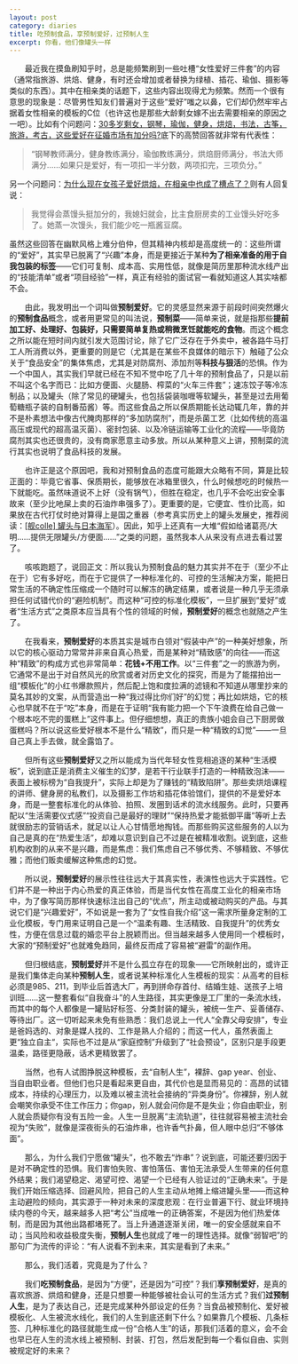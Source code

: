 ```yaml
---
layout: post
category: diaries
title: 吃预制食品，享预制爱好，过预制人生
excerpt: 你看，他们像罐头一样
---
```


&emsp;&emsp;最近我在摸鱼刷知乎时，总是能频繁刷到一些吐槽“女性爱好三件套”的内容（通常指旅游、烘焙、健身，有时还会增加或者替换为绿植、插花、瑜伽、摄影等类似的东西）。其中在相亲类的话题下，这些内容出现得尤为频繁。然而一个很有意思的现象是：尽管男性知友们普遍对于这些“爱好”嗤之以鼻，它们却仍然牢牢占据着女性相亲的模板的C位（也许这也是那些大龄剩女嫁不出去需要相亲的原因之一吧）。比如有个问题问：[30多岁剩女，钢琴，瑜伽，健身，烘焙，书法，古筝，旅游，考古，这些爱好在征婚市场有加分吗?](https://www.zhihu.com/question/304921679)底下的高赞回答就非常有代表性：

> “钢琴教师满分，健身教练满分，瑜伽教练满分，烘焙厨师满分，书法大师满分……如果只是爱好，有一项扣一半分数，两项扣完，三项负分。”
 
另一个问题问：[为什么现在女孩子爱好烘焙，在相亲中也成了槽点了？](https://www.zhihu.com/question/318773505)则有人回复说：

>我觉得会蒸馒头挺加分的，我媳妇就会，比主食厨房卖的工业馒头好吃多了。她蒸一次馒头，我们能少吃一瓶酱豆腐。

虽然这些回答在幽默风格上难分伯仲，但其精神内核却是高度统一的：这些所谓的“爱好”，其实早已脱离了“兴趣”本身，而是更接近于某种**为了相亲准备的用于自我包装的标签**——它们可复制、成本高、实用性低，就像是简历里那种流水线产出的“技能清单”或者“项目经验”一样，真正有经验的面试官一看就知道这人其实啥都不会。

&emsp;&emsp;由此，我发明出一个词叫做**预制爱好**。它的灵感显然来源于前段时间突然爆火的**预制食品**概念，或者用更常见的叫法说，**预制菜**——简单来说，就是指那些**提前加工好、处理好、包装好，只需要简单复热或稍微烹饪就能吃的食物**。而这个概念之所以能在短时间内就引发大范围讨论，除了它广泛存在于外卖中，被各路牛马打工人所消费以外，更重要的则是它（尤其是在某些不良媒体的暗示下）触碰了公众关于“食品安全”的集体焦虑，尤其是对防腐剂、添加剂等**科技与狠活**的恐惧。作为一个中国人，其实我们早就已经在不知不觉中吃了几十年的预制食品了，只是以前不叫这个名字而已：比如方便面、火腿肠、榨菜的“火车三件套”；速冻饺子等冷冻制品；以及罐头（除了常见的硬罐头，也包括袋装咖喱等软罐头，甚至是过去用葡萄糖瓶子装的自制番茄酱）等。而这些食品之所以保质期能长达动辄几年，靠的并不是朴素想法中像古代腌肉那样的“多加防腐剂”，而是杀菌工艺（比如传统的高温高压或现代的超高温灭菌）、密封包装、以及冷链运输等工业化的流程——毕竟防腐剂其实也还很贵的，没有商家愿意主动多放。所以从某种意义上讲，预制菜的流行其实也说明了食品科技的发展。

&emsp;&emsp;也许正是这个原因吧，我和对预制食品的态度可能跟大众略有不同，算是比较正面的：毕竟它省事、保质期长，能够放在冰箱里很久，什么时候想吃的时候热一下就能吃。虽然味道说不上好（没有锅气），但胜在稳定，也几乎不会吃出安全事故来（至少比吔屎上卖的石油炸串强多了）。更重要的是，它便宜、性价比高，如果放在古代打仗时绝对算得上是国之重器（参考真实历史上的罐头发展史，推荐阅读：[[舰colle] 罐头与日本海军](https://bbs.nga.cn/read.php?tid=12053438)）。因此，知乎上还真有一大堆“假如给诸葛亮/大明……提供无限罐头/方便面……”之类的问题，虽然我本人从来没有点进去看过罢了。

&emsp;&emsp;咳咳跑题了，说回正文：所以我认为预制食品的魅力其实并不在于（至少不止在于）它有多好吃，而在于它提供了一种标准化的、可控的生活解决方案，能把日常生活的不确定性压缩成一个随时可以解冻的确定结果，或者说是一种几乎无须承担任何试错代价的“避险机制”。而这种“可控的标准化模板”，一旦扩展到“爱好”或者“生活方式”之类原本应当具有个性的领域的时候，**预制爱好**的概念也就随之产生了。

&emsp;&emsp;在我看来，**预制爱好**的本质其实是城市白领对“假装中产”的一种美好想象，所以它的核心驱动力常常并非来自真心热爱，而是某种对“精致感”的向往——而这种“精致”的构成方式也非常简单：**花钱+不用工作**。以“三件套”之一的旅游为例，它通常不是出于对自然风光的欣赏或者对历史文化的探究，而是为了能摆拍出一组“模板化”的小红书爆款照片，然后配上饱和度拉满的滤镜和不知道从哪里抄来的莫名其妙的文案，从而营造出一种“我过得比你们好”的幻觉；再比如烘焙，它的核心也早就不在于“吃”本身，而是在于证明“我有能力把一个下午浪费在给自己做一个根本吃不完的蛋糕上”这件事上。但仔细想想，真正的贵族小姐会自己下厨房做蛋糕吗？所以说这些爱好根本不是什么“精致”，而只是一种“精致的幻觉”——一旦自己真上手去做，就全露馅了。

&emsp;&emsp;但所有这些**预制爱好**又之所以能成为当代年轻女性竞相追逐的某种“生活模板”，说到底正是消费主义催生的幻梦，是若干行业联手打造的一种精致泡沫——表面上被标榜为“自我提升”，实际上却是为了赚钱的“精致陷阱”。那些卖烘焙课程的讲师、健身房的私教们，以及摄影工作坊和插花体验馆们，提供的不是爱好本身，而是一整套标准化的从体验、拍照、发圈到话术的流水线服务。此时，只要再配以“生活需要仪式感”“投资自己是最好的理财”“保持热爱才能抵御平庸”等听上去就很励志的营销话术，就足以让人心甘情愿地掏钱。而那些购买这些服务的人以为自己是真的在“热爱生活”，却难以意识到自己不过是在被精准收割。说到底，这些机构收割的从来不是兴趣，而是焦虑：我们焦虑自己不够优秀、不够精致、不够优雅；而他们贩卖缓解这种焦虑的幻觉。

&emsp;&emsp;所以说，**预制爱好**的展示性往往远大于其真实性，表演性也远大于实践性。它们并不是一种出于内心热爱的真正体验，而是当代女性在高度工业化的相亲市场中，为了像写简历那样快速标注出自己的“优点”，所主动或被动购买的产品。与其说它们是“兴趣爱好”，不如说是一套为了“女性自我介绍”这一需求所量身定制的工业化模板，专门用来证明自己是一个“温柔有趣、生活精致、自我提升”的优秀女性，方便在信息过载的婚恋平台上脱颖而出。但当越来越多人使用同一个模板时，大家的“预制爱好”也就难免趋同，最终反而成了容易被“避雷”的副作用。

&emsp;&emsp;但归根结底，**预制爱好**并不是什么孤立存在的现象——它所映射出的，或许正是我们集体走向某种**预制人生**，或者说某种标准化人生模板的现实：从高考的目标必须是985、211，到毕业后首选大厂，再到拼命存首付、结婚生娃、送孩子上培训班……这一整套看似“自我奋斗”的人生路径，其实更像是工厂里的一条流水线，而其中的每个人都像是一罐贴好标签、分类封装的罐头，被统一生产、妥善储存、等待出厂。这一切听起来未免有些熟悉：我们总说上一代人“全靠父母安排”，专业是爸妈选的、对象是媒人找的、工作是熟人介绍的；而这一代人，虽然表面上更“独立自主“，实际也不过是从“家庭控制”升级到了“社会预设”，区别只是手段更温柔，路径更隐蔽，话术更精致罢了。

&emsp;&emsp;当然，也有人试图挣脱这种模板，去“自制人生”，裸辞、gap year、创业、当自由职业者。但他们也只是看起来更自由，其代价也是显而易见的：高昂的试错成本，持续的心理压力，以及难以被主流社会接纳的“异类身份”。你裸辞，别人就会嘲笑你承受不住工作压力；你gap，别人就会问你是不是失业；你自由职业，别人就会质疑你有没有五险一金。人生一旦脱离“主流轨道”，往往就容易被主流社会视为“失败”，就像是深夜街头的石油炸串，也许香气扑鼻，但人眼中总归“不够体面”。

&emsp;&emsp;那么，为什么我们宁愿做“罐头”，也不敢去“炸串”？说到底，可能还要归因于是对不确定性的恐惧。我们害怕失败、害怕落伍、害怕无法承受人生带来的任何意外结果；我们渴望稳定、渴望可控、渴望一个已经有人验证过的“正确未来”。于是我们开始压缩选择、回避风险，把自己的人生主动从地摊上缩进罐头里——而这种主动避险的倾向，其实源于一种对未来的深度悲观：在行业普遍下行、就业环境持续内卷的今天，越来越多人把“考公”当成唯一的正确答案，不是因为他们热爱体制，而是因为其他出路都堵死了。当上升通道逐渐关闭，唯一的安全感就来自不动；当风险和收益极度失衡，**预制人生**也就成了唯一的理性选择。就像“弱智吧”的那句广为流传的评论：“有人说看不到未来，其实是看到了未来。”

&emsp;&emsp;那么，我们活着，究竟是为了什么？

&emsp;&emsp;我们**吃预制食品**，是因为“方便”，还是因为“可控”？我们**享预制爱好**，是真的喜欢旅游、烘焙和健身，还是只想要一种能够被社会认可的生活方式？我们**过预制人生**，是为了表达自己，还是完成某种外部设定的任务？当食品被预制化、爱好被模板化、人生被流水线化，我们的人生到底还剩下什么？如果靠几个模板、几条标签、几种标准化的路径就能生成一份“合格人生”的话，那我们活着的意义，会不会也早已在人生的流水线上被预制、封装、打包，然后发配到每一个看似自由、实则被规定好的未来？
